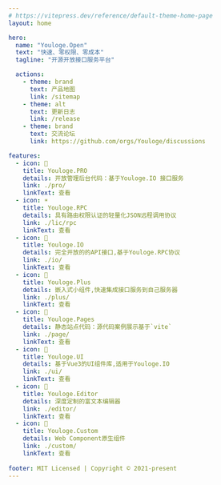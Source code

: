 ```yaml
---
# https://vitepress.dev/reference/default-theme-home-page
layout: home

hero:
  name: "Youloge.Open"
  text: "快速、零权限、零成本"
  tagline: "开源开放接口服务平台"

  actions:
    - theme: brand
      text: 产品地图
      link: /sitemap
    - theme: alt
      text: 更新日志
      link: /release
    - theme: brand
      text: 交流论坛
      link: https://github.com/orgs/Youloge/discussions

features:
  - icon: 🌟
    title: Youloge.PRO
    details: 开放管理后台代码：基于Youloge.IO 接口服务
    link: ./pro/
    linkText: 查看
  - icon: ☀️
    title: Youloge.RPC
    details: 具有路由权限认证的轻量化JSON远程调用协议
    link: ./lic/rpc
    linkText: 查看
  - icon: 🐹
    title: Youloge.IO
    details: 完全开放的的API接口,基于Youloge.RPC协议
    link: ./io/
    linkText: 查看
  - icon: 🐷 
    title: Youloge.Plus
    details: 嵌入式小组件,快速集成接口服务到自己服务器
    link: ./plus/
    linkText: 查看
  - icon: 🐥
    title: Youloge.Pages
    details: 静态站点代码：源代码案例展示基于`vite`
    link: ./page/
    linkText: 查看
  - icon: 🍄
    title: Youloge.UI
    details: 基于Vue3的UI组件库,适用于Youloge.IO
    link: ./ui/
    linkText: 查看
  - icon: 🌺
    title: Youloge.Editor
    details: 深度定制的富文本编辑器
    link: ./editor/
    linkText: 查看
  - icon: 🐁 
    title: Youloge.Custom
    details: Web Component原生组件
    link: ./custom/
    linkText: 查看
    
footer: MIT Licensed | Copyright © 2021-present 
---
```


